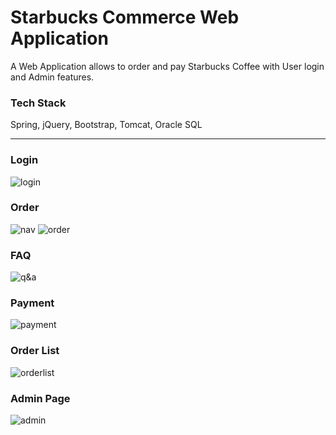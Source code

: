 # Starbucks Commerce Web Application
A Web Application allows to order and pay Starbucks Coffee with User login and Admin features.

### Tech Stack
Spring, jQuery, Bootstrap, Tomcat, Oracle SQL

---
### Login
![login](https://user-images.githubusercontent.com/48265095/95406265-f4915480-0954-11eb-9b52-31a05fb548e2.JPG)

### Order
![nav](https://user-images.githubusercontent.com/48265095/95406264-f3f8be00-0954-11eb-8582-b65ad979e1f6.JPG)
![order](https://user-images.githubusercontent.com/48265095/95406259-f3602780-0954-11eb-89f5-a7643de9ba78.JPG)

### FAQ
![q&a](https://user-images.githubusercontent.com/48265095/95406257-f22efa80-0954-11eb-82ea-0e16cb0a048b.JPG)

### Payment
![payment](https://user-images.githubusercontent.com/48265095/95406262-f3602780-0954-11eb-939e-e6fd9a2499e0.JPG)

### Order List
![orderlist](https://user-images.githubusercontent.com/48265095/95406267-f4915480-0954-11eb-99c4-ad615bec0db9.JPG)

### Admin Page
![admin](https://user-images.githubusercontent.com/48265095/95406269-f529eb00-0954-11eb-9bf1-ad49567cf084.JPG)
